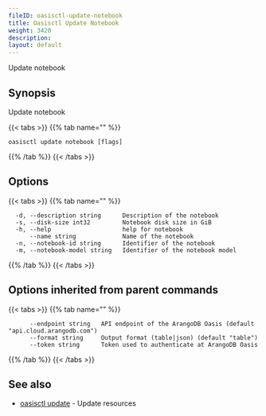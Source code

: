 ```yaml
---
fileID: oasisctl-update-notebook
title: Oasisctl Update Notebook
weight: 3420
description: 
layout: default
---
```

Update notebook

## Synopsis

Update notebook

{{< tabs >}}
{{% tab name="" %}}
```
oasisctl update notebook [flags]
```
{{% /tab %}}
{{< /tabs >}}

## Options

{{< tabs >}}
{{% tab name="" %}}
```
  -d, --description string      Description of the notebook
  -s, --disk-size int32         Notebook disk size in GiB
  -h, --help                    help for notebook
      --name string             Name of the notebook
  -n, --notebook-id string      Identifier of the notebook
  -m, --notebook-model string   Identifier of the notebook model
```
{{% /tab %}}
{{< /tabs >}}

## Options inherited from parent commands

{{< tabs >}}
{{% tab name="" %}}
```
      --endpoint string   API endpoint of the ArangoDB Oasis (default "api.cloud.arangodb.com")
      --format string     Output format (table|json) (default "table")
      --token string      Token used to authenticate at ArangoDB Oasis
```
{{% /tab %}}
{{< /tabs >}}

## See also

* [oasisctl update]()	 - Update resources

